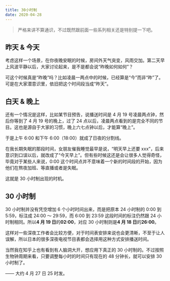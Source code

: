 ```yaml
---
title: 30小时制
date: 2020-04-28
---
```

> 严格来讲不算通识，不过既然跟前面一些系列相关还是特别提一下吧。

## 昨天 &amp; 今天

考虑这样一个场景，在你夜晚安眠的时候，房间外天气突变，风雨交加。第二天早上风波平静以后，大家讨论起来，是不是都会说“昨晚如何如何”？

可这个时候真是“昨晚”吗？比如凌晨一两点中的时候，已经算是“今”而非“昨”了。可是在大家潜意识里，依旧把这个时间段当成“昨天”。

## 白天 & 晚上

还有一个情况是这样，比如某节目预告，说播送时间是 4 月 19 号凌晨两点钟，然后你等到了 4 月 19 号的晚上，过了 24 点以后，凌晨两点看到的是完全不同的节目。这也是源自于大家的习惯，晚上六七点钟以后，才能算“晚上”。

于是上午 6:00 和下午 6:00（18:00）就成了日夜的分割线。

在我长期失眠的那段时间，女朋友催我睡觉最早是说，“明天早上还要 xxx”，后来意识到口误以后，就改成了“今天早上”。但有些时候这还是会让很多人觉得奇怪，毕竟对于某些人来说，0:00 这个时间点并不意味着一个新的时间段的开始，因为他们在熬夜加班、等直播或者是失眠。

这就是 30 小时制出现的时机。

## 30 小时制

30 小时制并没有凭空增加 6 个小时时间出来，而是把原本 24 小时制的 0:00 到 5:59，标注成 24:00 ～ 29:59，而 6:00 到 23:59 这段时间的标注仍然跟 24 小时制相同。所以**4 月 19 日**的**02:00**，对应 30 小时制则是**4 月 18 日**的**26:00**。

这样对一些深夜工作者会比较方便，对于时间表安排来说也会更清晰，不至于让人误解，所以日本的很多深夜电视节目表都会选择用这种方式安排播送时间。

当然我在知乎上也有看到有人脑洞大开，想应用下真正的 30 小时制的。不过按照生物钟周期来看，只要调整每小时的时间只有现在的 48 分钟长，就可以安排 30 小时制了。

—— 大约 4 月 27 日 25 时发。
